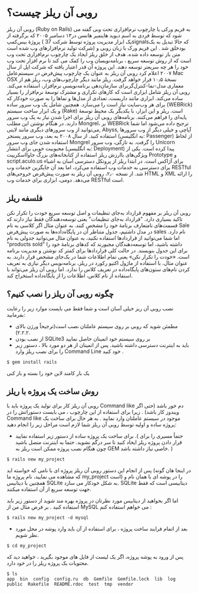روبی آن ریلز چیست؟
==================
روبی آن ربلز (Ruby on Rails) به فریم ورکی یا چارچوب نرم‌افزاری تحت وبی گفته می شود که توسط فردی به اسم دیوید هاینمیر هانسن در۱۳ دسامبر ۲۰۰۵ که برگرفته از پروژهٔ بیس‌کمپ ( یک ابزار مدیریت پروژه توسط شرکت 37signalsکه حالا تبدیل به یک شرکت تولید نرم‌افزارهای وب شده است) بودخلق شد . این فریم ورک با زبان روبی و متن باز توسعه داده شده. هدف از خلق ریلز ایجاد یک چارچوب نرم‌افزاری تحت وب است که از روش توسعه سریع ، برنامه‌نویسان وب را کمک می کند تا نرم افزار تحت وب خود را هر چه سریعتر توسعه دهند.
این پروژه آن قدر اعتبار یافته که شرکت اپل از سال ۲۰۰۷  اعلام کرد روبی آن ریلز به عنوان یک چارچوب پیش‌فرض در سیستم‌عامل Mac OSX نسخهٔ ۱۰٫۵ قرار خواهد گرفت.
ریلز مانند دیگر چارچوب‌های وب، ریلز هم از معماری مدل-نما-کنترل‌گربرای سازمان‌دهی برنامه‌نویسی نرم‌افزار، استفاده می‌کند. 
روبی آن ریلز شامل ابزاری است که کارهای تکراری و مشترک توسعهٔ نرم‌افزار را بسیار ساده می‌کند.
 ابزاری مانند داربست، تعدادی از مدل‌ها و نماها را به صورت خودکار که برای هر وب‌سایت نیاز است را می‌سازد. همچنین شامل یک وب سرور ساده (WEBRick) و یک ابزار ساخت سیستم (Rake) است. ریلز و این ابزار، با یکدیگر یک محیط توسعهٔ پایه‌ای را فراهم می‌کنند.
 برنامه‌های روبی آن ریلز برای اجرا شدن نیاز به یک وب سرور دارند. در هنگام نوشتن این مطلب Mongrel، بر WEBRick ترجیح داده می‌شود اما شما می‌توانید از وب سرورهای دیگری مانند لایتی, Abyss, آپاچی و خیلی دیگر از وب سرورها استفاده کنید. از سال ۲۰۰۸ به بعد، وب سرور پسنجر (به انگلیسی: Passenger) از لحاظ استفاده شدن جای وب سرور Mongrel را گرفت. به تازگی، وب سرور Unicorn محبوبیت خوبی برای انتشار (به انگلیسی: Deployment) پیدا کرده است. یکی از ویژگی‌های باارزش ریلز استفاده از کتابخانه‌های بزرگ جاوااسکریپت Prototype و script.aculo.us برای آژاکس است. در ابتدا ریلز از پروتکل دسترسی آسان به اشیاء برای دسترسی به خدمات وب استفاده می‌کرد، اما بعد آن جایگزین خدمات وب RESTful شد. از نسخه ۲٫۰، روبی آن ریلز به صورت پیش‌فرض خروجی‌های HTML و XML را ارائه می‌دهد. دومی، ابزاری برای خدمات وب RESTful است.

فلسفه ریلز
----------
روبی آن ریلز بر مفهوم قرارداد به‌جای تنظیمات و اصل توسعه سریع خودت را تکرار نکن تاکید بسیاری دارد. "قرارداد به‌جای تنظیمات" یعنی توسعه‌دهندگان فقط نیاز دارند که قسمت‌های نامتعارف برنامهٔ خود را مشخص کنند. به عنوان مثال اگر کلاسی به نام Sale در مدل داشتیم، جدول متناظر آن در پایگاه‌داده‌ها به صورت پیش‌فرض sales نام دارد. اما شما می‌توانید از قراردادها استفاده نکنید، به عنوان مثال می‌توانید جدولی به نام "products sold" داشته باشید، اما توسعه‌دهندگان مجبورند که کدهای برنامهٔ خود را برای این جدول بنویسند. در حالت کلی قراردادها برای کمتر کد نوشتن و مدیریت برنامه است. «خودت را تکرار نکن» یعنی تمام اطلاعات شما در یک‌جای مشخص قرار دارند. به عنوان مثال، با استفاده از ماژول اکتیو رکورد در ریلز، برنامه‌نویس دیگر نیازی به تعریف کردن نام‌های ستون‌های پایگاه‌داده در تعریف کلاس را ندارد. اما روبی آن ریلز می‌تواند با استفاده از نام کلاس، اطلاعات را از پایگاه‌داده استخراج کند.

چگونه روبی آن ریلز را نصب کنیم؟
-------------------------------
نصب روبی آن ریز خیلی آسان است و شما فقط می بایست موارد زیر را رعایت بفرمایید:
* مطمئن شوید که روبی بر روی سیستم عاملتان نصب است(ترجیحاً ورژن بالای ۲.۲.۲).
* از نصب بودن SQLite3 بر روی سیستم خود اتمینان حاصل نمایید
* باید به اینترنت دسترسی داشته باشید.
پس از اتمینان از هر دو مورد بالا ، دستور زیر را برای نصب ریلز وارد Command Line خود کنید .
```{r, engine='bash', count_lines}
$ gem install rails
```
یک بار کامند لاین خود را بسته و باز کنی

روش ساخت یک پروژه با ریلز 
-------------------------
روبی آن ریلز کار برای تولید یک پروژه باید با Command like دم خور باشد (حتی اگر ویندوز کار باشد) . زیرا برای استفاده از این چارچوب ، می بایست دستوراتش را در Command like موجود در سیستم عاملتان وارد نمایید .
به هر حال برای ساخت یک پروژه ساده و اولیه توسط روبی آن ریلز شما لازم است مراحل زیر را انجام دهید:
- برای ساخت یک پروژه ساده از دستور زیر استفاده نمایید .( حتماً مسیری را برای قرار دادن پروژه ریلز ایحاد کنید تا سر درگم نشوید. حتما به اینترنت متصل باشید چون هنگام نصب پروژه ممکن است ریلز به GEM خاصی نیاز داشته باشد. )
```{r, engine='bash', count_lines}
$ rails new my_project
```
پس از انجام این دستور روبی آن ریلز پروژه ای با نامی که خواسته اید (در اینجا هان گونه که مشاهده می نمایید، نام پروژه ما my_project است) را در پوشه ای با همان نام و همچنین  با دیتابیس SQLite به شکل خودکار می سازد. SQLite دیتابیسی است که فقط جهت توسعه سریع از آن استفاده میکنند.

اما اگر بخواهید از دیتابیس مورد نظرتان در پروژه بهره مند شوید از دستور زیر باید استفاده کنید .
بر فرض مثال من از MySQL می خواهم استفاده کنم :
```{r, engine='bash', count_lines}
$ rails new my_project -d mysql
```
* بعد از اتمام فرایند ساخت پروژه ، برای استفاده از آن باید وارد پوشه در محل مورد نظر شویم.

```{r, engine='bash', count_lines}
$ cd my_project
```
پس از ورود به پوشه پروژه، اگر یک لیست از فایل های موجود بگیرید ، خواهید دید که محتویات یک پروژه ریلز را در خود دارد.

```{r, engine='bash', count_lines}
$ ls 
app  bin  config  config.ru  db  Gemfile  Gemfile.lock  lib  log  public  Rakefile  README.rdoc  test  tmp  vendor
```
